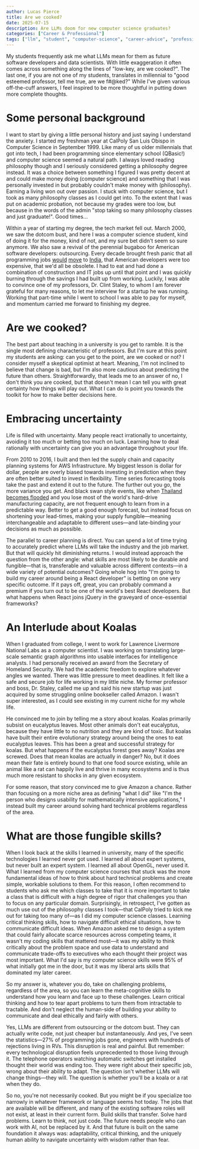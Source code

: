 ```yaml
---
author: Lucas Pierce
title: Are we cooked?
date: 2025-07-15
description: Are LLMs doom for new computer science graduates?
categories: ["Career & Professional"]
tags: ["llm", "student", "computer-science", "career-advice", "professional-development"]
---
```


My students frequently ask me what LLMs mean for them as future software developers and data scientists. With little exaggeration it often comes across something along the lines of "low-key, are we cooked?". The last one, if you are not one of my students, translates in millennial to "good esteemed professor, tell me true, are we f\#@ked?" While I've given various off-the-cuff answers, I feel inspired to be more thoughtful in putting down more complete thoughts.

# Some personal background

I want to start by giving a little personal history and just saying I understand the anxiety. I started my freshman year at CalPoly San Luis Obispo in Computer Science in September 1999. Like many of us older millennials that got into tech, I had been programming since elementary school (QBasic\!) and computer science seemed a natural path. I always loved reading philosophy though and I seriously considered getting a philosophy degree instead. It was a choice between something I figured I was pretty decent at and could make money doing (computer science) and something that I was personally invested in but probably couldn't make money with (philosophy). Earning a living won out over passion. I stuck with computer science, but I took as many philosophy classes as I could get into. To the extent that I was put on academic probation, not because my grades were too low, but because in the words of the admin "stop taking so many philosophy classes and just graduate\!". Good times…

Within a year of starting my degree, the tech market fell out. March 2000, we saw the dotcom bust, and here I was a computer science student, kind of doing it for the money, kind of not, and my sure bet didn't seem so sure anymore. We also saw a revival of the perennial bugaboo for American software developers: outsourcing. Every decade brought fresh panic that all programming jobs [would](https://developers.slashdot.org/story/04/10/15/1521231/us-programmers-an-endangered-species?sbsrc=thisday) [move](https://forio.com/about/blog/pitfalls-of-outsourcing-programmers/) to [India](https://www.nytimes.com/2003/12/07/business/business-who-wins-and-who-loses-as-jobs-move-overseas.html), that American developers were too expensive, that we'd all be obsolete. I had to eat and had done a combination of construction and IT jobs up until that point and I was quickly burning through the savings I had built up from working. Luckily, I was able to convince one of my professors, Dr. Clint Staley, to whom I am forever grateful for many reasons, to let me interview for a startup he was running. Working that part-time while I went to school I was able to pay for myself, and momentum carried me forward to finishing my degree.

# Are we cooked?

The best part about teaching in a university is you get to ramble. It is the single most defining characteristic of professors. But I'm sure at this point my students are asking: can you get to the point, are we cooked or not? I consider myself a skeptical optimist at heart. Meaning, I'm not inclined to believe that change is bad, but I'm also more cautious about predicting the future than others. Straightforwardly, that leads me to an answer of no, I don't think you are cooked, but that doesn't mean I can tell you with great certainty how things will play out. What I can do is point you towards the toolkit for how to make better decisions here.

# Embracing uncertainty

Life is filled with uncertainty. Many people react irrationally to uncertainty, avoiding it too much or betting too much on luck. Learning how to deal rationally with uncertainty can give you an advantage throughout your life.

From 2010 to 2016, I built and then led the supply chain and capacity planning systems for AWS Infrastructure. My biggest lesson is dollar for dollar, people are overly biased towards investing in prediction when they are often better suited to invest in flexibility. Time series forecasting tools take the past and extend it out to the future. The further out you go, the more variance you get. And black swan style events, like when [Thailand becomes flooded](https://spectrum.ieee.org/the-lessons-of-thailands-flood) and you lose most of the world's hard-drive manufacturing capacity, are not frequent enough to learn from in a predictable way. Better to get a good enough forecast, but instead focus on shortening your lead-times, making your supply fungible—meaning interchangeable and adaptable to different uses—and late-binding your decisions as much as possible.

The parallel to career planning is direct. You can spend a lot of time trying to accurately predict where LLMs will take the industry and the job market. But that will quickly hit diminishing returns. I would instead approach the question from the other angle: what skills are most likely to be durable and fungible—that is, transferable and valuable across different contexts—in a wide variety of potential outcomes? Going whole hog into "I'm going to build my career around being a React developer" is betting on one very specific outcome. If it pays off, great, you can probably command a premium if you turn out to be one of the world's best React developers. But what happens when React joins jQuery in the graveyard of once-essential frameworks?

# An Interlude about Koalas

When I graduated from college, I went to work for Lawrence Livermore National Labs as a computer scientist. I was working on translating large-scale semantic graph algorithms into usable interfaces for intelligence analysts. I had personally received an award from the Secretary of Homeland Security. We had the academic freedom to explore whatever angles we wanted. There was little pressure to meet deadlines. It felt like a safe and secure job for life working in my little niche. My former professor and boss, Dr. Staley, called me up and said his new startup was just acquired by some struggling online bookseller called Amazon. I wasn't super interested, as I could see existing in my current niche for my whole life.

He convinced me to join by telling me a story about koalas. Koalas primarily subsist on eucalyptus leaves. Most other animals don't eat eucalyptus, because they have little to no nutrition and they are kind of toxic. But koalas have built their entire evolutionary strategy around being the ones to eat eucalyptus leaves. This has been a great and successful strategy for koalas. But what happens if the eucalyptus forest goes away? Koalas are screwed. Does that mean koalas are actually in danger? No, but it does mean their fate is entirely bound to that one food source existing, while an animal like a rat can happily live and thrive in many ecosystems and is thus much more resistant to shocks in any given ecosystem.

For some reason, that story convinced me to give Amazon a chance. Rather than focusing on a more niche area as defining "what I did" like "I'm the person who designs usability for mathematically intensive applications," I instead built my career around solving hard technical problems regardless of the area.

# What are those fungible skills?

When I look back at the skills I learned in university, many of the specific technologies I learned never got used. I learned all about expert systems, but never built an expert system. I learned all about OpenGL, never used it. What I learned from my computer science courses that stuck was the more fundamental ideas of how to think about hard technical problems and create simple, workable solutions to them. For this reason, I often recommend to students who ask me which classes to take that it is more important to take a class that is difficult with a high degree of rigor that challenges you than to focus on any particular domain. Surprisingly, in retrospect, I've gotten as much use out of the philosophy classes I took—that CalPoly tried to kick me out for taking too many of—as I did my computer science classes. Learning critical thinking skills, how to navigate difficult ethical situations, how to communicate difficult ideas. When Amazon asked me to design a system that could fairly allocate scarce resources across competing teams, it wasn't my coding skills that mattered most—it was my ability to think critically about the problem space and use data to understand and communicate trade-offs to executives who each thought their project was most important. What I'd say is my computer science skills were 95% of what initially got me in the door, but it was my liberal arts skills that dominated my later career.

So my answer is, whatever you do, take on challenging problems, regardless of the area, so you can learn the meta-cognitive skills to understand how you learn and face up to these challenges. Learn critical thinking and how to tear apart problems to turn them from intractable to tractable. And don't neglect the human-side of building your ability to communicate and deal ethically and fairly with others.

Yes, LLMs are different from outsourcing or the dotcom bust. They can actually write code, not just cheaper but instantaneously. And yes, I've seen the statistics—27% of programming jobs gone, engineers with hundreds of rejections living in RVs. This disruption is real and painful. But remember: every technological disruption feels unprecedented to those living through it. The telephone operators watching automatic switches get installed thought their world was ending too. They were right about their specific job, wrong about their ability to adapt. The question isn't whether LLMs will change things—they will. The question is whether you'll be a koala or a rat when they do.

So no, you're not necessarily cooked. But you might be if you specialize too narrowly in whatever framework or language seems hot today. The jobs that are available will be different, and many of the existing software roles will not exist, at least in their current form. Build skills that transfer. Solve hard problems. Learn to think, not just code. The future needs people who can work with AI, not be replaced by it. And that future is built on the same foundation it always was: adaptability, critical thinking, and the uniquely human ability to navigate uncertainty with wisdom rather than fear.
